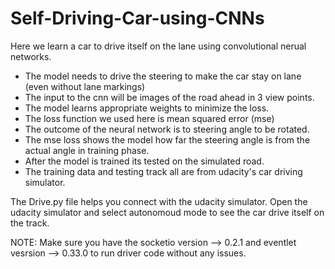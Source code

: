 # Self-Driving-Car-using-CNNs

Here we learn a car to drive itself on the lane using convolutional nerual networks.

- The model needs to drive the steering to make the car stay on lane (even without lane markings) 
- The input to the cnn will be images of the road ahead in 3 view points.
- The model learns appropriate weights to minimize the loss.
- The loss function we used here is mean squared error (mse)
- The outcome of the neural network is to steering angle to be rotated.
- The mse loss shows the model how far the steering angle is from the actual angle in training phase.
- After the model is trained its tested on the simulated road.
- The training data and testing track all are from udacity's car driving simulator.

The Drive.py file helps you connect with the udacity simulator.
Open the udacity simulator and select autonomoud mode to see the car drive itself on the track.

NOTE: 
Make sure you have the socketio version --> 0.2.1 and eventlet vesrsion --> 0.33.0 to run driver code without any issues.
